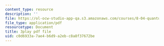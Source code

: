 ```yaml
---
content_type: resource
description: ''
file: https://ol-ocw-studio-app-qa.s3.amazonaws.com/courses/8-04-quantum-physics-i-spring-2016/c0d6933a7ae4b6d9a2ebc8a8f37672be_avQ2XUzbsgk.pdf
file_type: application/pdf
resourcetype: Document
title: 3play pdf file
uid: c0d6933a-7ae4-b6d9-a2eb-c8a8f37672be
---
```

